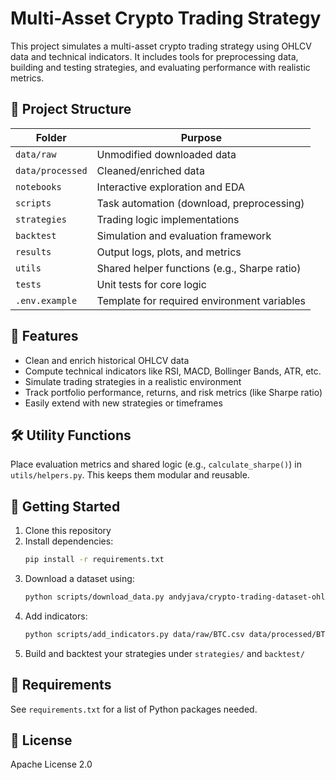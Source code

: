# Multi-Asset Crypto Trading Strategy

This project simulates a multi-asset crypto trading strategy using OHLCV data and technical indicators. It includes tools for preprocessing data, building and testing strategies, and evaluating performance with realistic metrics.

## 📁 Project Structure

| Folder | Purpose |
|--------|---------|
| `data/raw` | Unmodified downloaded data |
| `data/processed` | Cleaned/enriched data |
| `notebooks` | Interactive exploration and EDA |
| `scripts` | Task automation (download, preprocessing) |
| `strategies` | Trading logic implementations |
| `backtest` | Simulation and evaluation framework |
| `results` | Output logs, plots, and metrics |
| `utils` | Shared helper functions (e.g., Sharpe ratio) |
| `tests` | Unit tests for core logic |
| `.env.example` | Template for required environment variables |

## 🧰 Features

- Clean and enrich historical OHLCV data
- Compute technical indicators like RSI, MACD, Bollinger Bands, ATR, etc.
- Simulate trading strategies in a realistic environment
- Track portfolio performance, returns, and risk metrics (like Sharpe ratio)
- Easily extend with new strategies or timeframes

## 🛠️ Utility Functions

Place evaluation metrics and shared logic (e.g., `calculate_sharpe()`) in `utils/helpers.py`. This keeps them modular and reusable.

## 🚀 Getting Started

1. Clone this repository
2. Install dependencies:
    ```bash
    pip install -r requirements.txt
    ```
3. Download a dataset using:
    ```bash
    python scripts/download_data.py andyjava/crypto-trading-dataset-ohlcv-and-indicators
    ```
4. Add indicators:
    ```bash
    python scripts/add_indicators.py data/raw/BTC.csv data/processed/BTC_enriched.csv
    ```
5. Build and backtest your strategies under `strategies/` and `backtest/`

## 🔧 Requirements

See `requirements.txt` for a list of Python packages needed.

## 📄 License

Apache License 2.0
